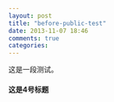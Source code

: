 ```yaml
---
layout: post
title: "before-public-test"
date: 2013-11-07 18:46
comments: true
categories: 
---
```


这是一段测试。

#### 这是4号标题